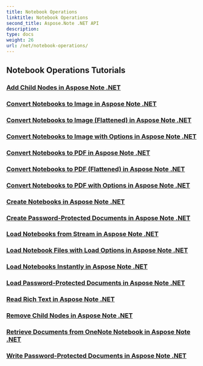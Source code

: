 ```yaml
---
title: Notebook Operations
linktitle: Notebook Operations
second_title: Aspose.Note .NET API
description: 
type: docs
weight: 26
url: /net/notebook-operations/
---
```


## Notebook Operations Tutorials
### [Add Child Nodes in Aspose Note .NET](./add-child-nodes/)
### [Convert Notebooks to Image in Aspose Note .NET](./convert-to-image/)
### [Convert Notebooks to Image (Flattened) in Aspose Note .NET](./convert-to-image-flattened/)
### [Convert Notebooks to Image with Options in Aspose Note .NET](./convert-to-image-options/)
### [Convert Notebooks to PDF in Aspose Note .NET](./convert-to-pdf/)
### [Convert Notebooks to PDF (Flattened) in Aspose Note .NET](./convert-to-pdf-flattened/)
### [Convert Notebooks to PDF with Options in Aspose Note .NET](./convert-to-pdf-options/)
### [Create Notebooks in Aspose Note .NET](./create-notebooks/)
### [Create Password-Protected Documents in Aspose Note .NET](./create-password-protected-documents/)
### [Load Notebooks from Stream in Aspose Note .NET](./load-notebooks-from-stream/)
### [Load Notebook Files with Load Options in Aspose Note .NET](./load-notebook-files-with-load-options/)
### [Load Notebooks Instantly in Aspose Note .NET](./load-notebooks-instantly/)
### [Load Password-Protected Documents in Aspose Note .NET](./load-password-protected-documents/)
### [Read Rich Text in Aspose Note .NET](./read-rich-text/)
### [Remove Child Nodes in Aspose Note .NET](./remove-child-nodes/)
### [Retrieve Documents from OneNote Notebook in Aspose Note .NET](./retrieve-documents-from-onenote-notebook/)
### [Write Password-Protected Documents in Aspose Note .NET](./write-password-protected-documents/)